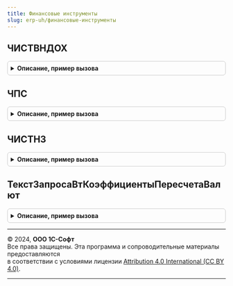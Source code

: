 ```yaml
---
title: Финансовые инструменты
slug: erp-uh/финансовые-инструменты
---
```



## ЧИСТВНДОХ
<details style="margin: 1em 0; padding: 0.5em; border: 1px solid #ccc; border-radius: 6px;">

<summary style="font-weight: bold; cursor: pointer;">Описание, пример вызова</summary>

```bsl

// Вычисляет приблизительную годовую ставку IRR для графика платежей с произвольной периодичностью. Соответствует функции Excel ЧИСТВНДОХ.
// Вычисление производится методом Ньютона.
// IRR - внутренняя норма доходности, при которой инвестиции равны приведенной стоимости будущих поступлений, т.е. NPV = 0.
//
// Параметры:
//    Платежи - Массив из Число - Суммы платежей по графику. По крайней мере один платеж в графике должен быть положительный и один отрицательный.
//    Даты - Массив из Дата - Даты платежей. Индексы дат в массиве должны совпадать с соответствующими индексами сумм в массиве платежей.
//    Предположение - Число - Предполагаемая ставка (задается в виде числа: например, 0.25 соответствует 25%).
//                            Необязательный параметр, по умолчанию исходная ставка = 0.1.
//
// Возвращаемое значение:
//    Число, Неопределено - Ставка IRR. Если рассчитать ставку не удалось или входные данные некорректны, возвращается Неопределено.
//
Функция ЧИСТВНДОХ(Платежи, Даты, Предположение = Неопределено) Экспорт
```

Пример вызова
```bsl
Результат = ФинансовыеИнструменты.ЧИСТВНДОХ(Платежи, Даты, Предположение);
```
</details>

## ЧПС
<details style="margin: 1em 0; padding: 0.5em; border: 1px solid #ccc; border-radius: 6px;">

<summary style="font-weight: bold; cursor: pointer;">Описание, пример вызова</summary>

```bsl

// Вычисляет значение NPV для графика платежей с одинаковой периодичностью. Соответствует функции Excel ЧПС.
// Платежи не должны включать первоначальную инвестицию, она вычитается из результата.
// Чистая приведенная стоимость (NPV) - сумма дисконтированных потоков платежей, приведенных к начальной дате.
//
// Параметры:
//    Ставка - Число - Ставка дисконтирования (задается в виде числа: например, 0.25 соответствует 25%).
//    Платежи - Массив из Число - Суммы платежей по графику.
//
// Возвращаемое значение:
//    Число - Значение NPV.
//
Функция ЧПС(Ставка, Платежи) Экспорт
```

Пример вызова
```bsl
Результат = ФинансовыеИнструменты.ЧПС(Ставка, Платежи) 
```
</details>

## ЧИСТНЗ
<details style="margin: 1em 0; padding: 0.5em; border: 1px solid #ccc; border-radius: 6px;">

<summary style="font-weight: bold; cursor: pointer;">Описание, пример вызова</summary>

```bsl

// Вычисляет значение NPV для графика платежей с произвольной периодичностью. Соответствует функции Excel ЧИСТНЗ.
// Платежи должны включать первоначальную инвестицию.
// Чистая приведенная стоимость (NPV) - сумма дисконтированных потоков платежей, приведенных к начальной дате.
//
// Параметры:
//    Ставка - Число - Ставка дисконтирования (задается в виде числа: например, 0.25 соответствует 25%).
//    Платежи - Массив из Число - Суммы платежей по графику.
//    Даты - Массив из Дата - Даты платежей. Индексы дат в массиве должны совпадать с соответствующими индексами сумм в массиве платежей.
//
// Возвращаемое значение:
//    Число - Значение NPV.
//
Функция ЧИСТНЗ(Ставка, Платежи, Даты) Экспорт
```

Пример вызова
```bsl
Результат = ФинансовыеИнструменты.ЧИСТНЗ(Ставка, Платежи, Даты) 
```
</details>

## ТекстЗапросаВтКоэффициентыПересчетаВалют
<details style="margin: 1em 0; padding: 0.5em; border: 1px solid #ccc; border-radius: 6px;">

<summary style="font-weight: bold; cursor: pointer;">Описание, пример вызова</summary>

```bsl

// Формирует таблицу для пересчета сумму в валюты упр. и регл. учета.
//
// Параметры:
// 	ТекстыЗапроса - СписокЗначений -
// 	ИмяТаблицы - Строка -
// 	НесколькоОрганизаций - Булево - признак получения таблиц запросов для пересчета в валюту для нескольких организаций
//
Процедура ТекстЗапросаВтКоэффициентыПересчетаВалют( Экспорт
```

Пример вызова
```bsl
ФинансовыеИнструменты.ТекстЗапросаВтКоэффициентыПересчетаВалют();
```
</details>

---

© 2024, **ООО 1С-Софт**  
Все права защищены. Эта программа и сопроводительные материалы предоставляются  
в соответствии с условиями лицензии [Attribution 4.0 International (CC BY 4.0)](https://creativecommons.org/licenses/by/4.0/legalcode).

---
